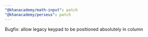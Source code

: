```yaml
---
"@khanacademy/math-input": patch
"@khanacademy/perseus": patch
---
```


Bugfix: allow legacy keypad to be positioned absolutely in column
